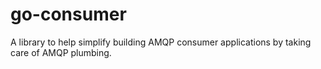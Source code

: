 go-consumer
===========

A library to help simplify building AMQP consumer applications by taking care of AMQP plumbing.
